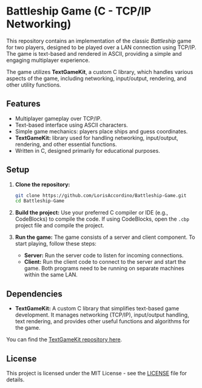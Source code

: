 # Battleship Game (C - TCP/IP Networking)

This repository contains an implementation of the classic *Battleship* game for two players, designed to be played over a LAN connection using TCP/IP. The game is text-based and rendered in ASCII, providing a simple and engaging multiplayer experience.

The game utilizes **TextGameKit**, a custom C library, which handles various aspects of the game, including networking, input/output, rendering, and other utility functions.

## Features
- Multiplayer gameplay over TCP/IP.
- Text-based interface using ASCII characters.
- Simple game mechanics: players place ships and guess coordinates.
- **TextGameKit:** library used for handling networking, input/output, rendering, and other essential functions.
- Written in C, designed primarily for educational purposes.

## Setup

1. **Clone the repository:**
   ```bash
   git clone https://github.com/LorisAccordino/Battleship-Game.git
   cd Battleship-Game
2. **Build the project:** Use your preferred C compiler or IDE (e.g., CodeBlocks) to compile the code.
If using CodeBlocks, open the `.cbp` project file and compile the project.

3. **Run the game:** The game consists of a server and client component. To start playing, follow these steps: 
   - **Server:** Run the server code to listen for incoming connections.
   - **Client:** Run the client code to connect to the server and start the game.
Both programs need to be running on separate machines within the same LAN.


## Dependencies
- **TextGameKit:** A custom C library that simplifies text-based game development. 
It manages networking (TCP/IP), input/output handling, text rendering, 
and provides other useful functions and algorithms for the game.

You can find the [TextGameKit repository here](https://github.com/LorisAccordino/TextGameKit).

## License
This project is licensed under the MIT License - see the [LICENSE](LICENSE) file for details.